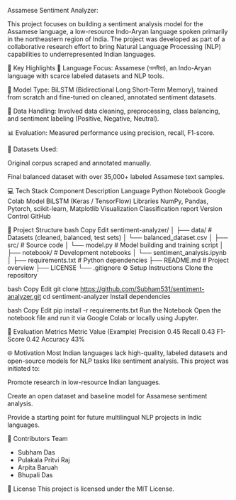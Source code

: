 Assamese Sentiment Analyzer:

This project focuses on building a sentiment analysis model for the Assamese language, a low-resource Indo-Aryan language spoken primarily in the northeastern region of India. The project was developed as part of a collaborative research effort to bring Natural Language Processing (NLP) capabilities to underrepresented Indian languages.

📌 Key Highlights
📍 Language Focus: Assamese (অসমীয়া), an Indo-Aryan language with scarce labeled datasets and NLP tools.

🤖 Model Type: BiLSTM (Bidirectional Long Short-Term Memory), trained from scratch and fine-tuned on cleaned, annotated sentiment datasets.

🧹 Data Handling: Involved data cleaning, preprocessing, class balancing, and sentiment labeling (Positive, Negative, Neutral).

📊 Evaluation: Measured performance using precision, recall, F1-score.

💾 Datasets Used:

Original corpus scraped and annotated manually.

Final balanced dataset with over 35,000+ labeled Assamese text samples.

💻 Tech Stack
Component	Description
Language	Python
Notebook	Google Colab
Model	BiLSTM (Keras / TensorFlow)
Libraries	NumPy, Pandas, Pytorch, scikit-learn, Matplotlib
Visualization Classification report
Version Control	GitHub


📁 Project Structure
bash
Copy
Edit
sentiment-analyzer/
│
├── data/                     # Datasets (cleaned, balanced, test sets)
│   └── balanced_dataset.csv
│
├── src/                      # Source code
│   └── model.py              # Model building and training script
│
├── notebook/                 # Development notebooks
│   └── sentiment_analysis.ipynb
│
├── requirements.txt          # Python dependencies
├── README.md                 # Project overview
├── LICENSE
└── .gitignore
⚙️ Setup Instructions
Clone the repository

bash
Copy
Edit
git clone https://github.com/Subham531/sentiment-analyzer.git
cd sentiment-analyzer
Install dependencies

bash
Copy
Edit
pip install -r requirements.txt
Run the Notebook
Open the notebook file and run it via Google Colab or locally using Jupyter.

🧪 Evaluation Metrics
Metric	Value (Example)
Precision	0.45
Recall	0.43
F1-Score	0.42
Accuracy	43%

🌐 Motivation
Most Indian languages lack high-quality, labeled datasets and open-source models for NLP tasks like sentiment analysis. This project was initiated to:

Promote research in low-resource Indian languages.

Create an open dataset and baseline model for Assamese sentiment analysis.

Provide a starting point for future multilingual NLP projects in Indic languages.

🤝 Contributors
Team
- Subham Das
- Pulakala Pritvi Raj
- Arpita Baruah
- Bhupali Das


🧾 License
This project is licensed under the MIT License.

  
